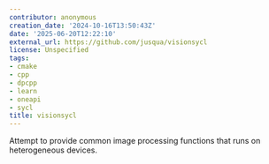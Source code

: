 ```yaml
---
contributor: anonymous
creation_date: '2024-10-16T13:50:43Z'
date: '2025-06-20T12:22:10'
external_url: https://github.com/jusqua/visionsycl
license: Unspecified
tags:
- cmake
- cpp
- dpcpp
- learn
- oneapi
- sycl
title: visionsycl
---
```


Attempt to provide common image processing functions that runs on heterogeneous devices.
